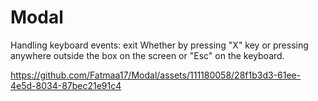 # Modal
Handling keyboard events: exit
Whether by pressing "X" key or pressing anywhere outside the box on the screen or "Esc" on the keyboard.


https://github.com/Fatmaa17/Modal/assets/111180058/28f1b3d3-61ee-4e5d-8034-87bec21e91c4

